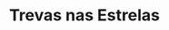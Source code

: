 ---
Numero: 256
title: Trevas nas Estrelas
Autor: Edmond Hamilton
Co-autor: 
Ano-de-Publicacao: 1978
Titulo-original: The Haunted Stars
Tradutor: Eurico da Fonseca
Co-tradutor: 
Ano-de-edicao: 1960
alias: Edmond-Hamilton
Autor2-alias: 
Tradutor1-alias: Eurico-da-Fonseca
Tradutor2-alias: 
Titulo-link: 256-Trevas-nas-Estrelas
Capa: António Pedro
pags: 216
Capa-link: Antonio-Pedro
---